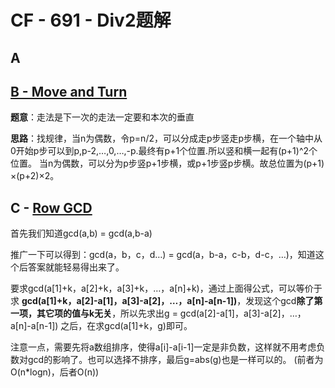 # CF - 691 - Div2题解

## A

## [B - Move and Turn](https://codeforces.com/contest/1459/problem/B)

**题意**：走法是下一次的走法一定要和本次的垂直

**思路**：找规律，当n为偶数，令p=n/2，可以分成走p步竖走p步横，在一个轴中从0开始p步可以到p,p-2,…,0,…,-p.最终有p+1个位置.所以竖和横一起有(p+1)^2个位置。
当n为偶数，可以分为p步竖p+1步横，或p+1步竖p步横。故总位置为(p+1) ×(p+2)×2。

## C - [Row GCD](https://codeforces.ml/contest/1459/problem/C)

首先我们知道gcd(a,b) = gcd(a,b-a) 

推广一下可以得到：gcd(a，b，c，d…) = gcd(a，b-a，c-b，d-c，…)，知道这个后答案就能轻易得出来了。

要求gcd(a[1]+k，a[2]+k，a[3]+k，…，a[n]+k)，通过上面得公式，可以等价于求 **gcd(a[1]+k，a[2]-a[1]，a[3]-a[2]，…，a[n]-a[n-1])**，发现这个gcd**除了第一项，其它项的值与k无关**，所以先求出g = gcd(a[2]-a[1]，a[3]-a[2]，…，a[n]-a[n-1]) 之后，在求gcd(a[1]+k，g)即可。

注意一点，需要先将a数组排序，使得a[i]-a[i-1]一定是非负数，这样就不用考虑负数对gcd的影响了。也可以选择不排序，最后g=abs(g)也是一样可以的。 (前者为O(n*logn)，后者O(n))